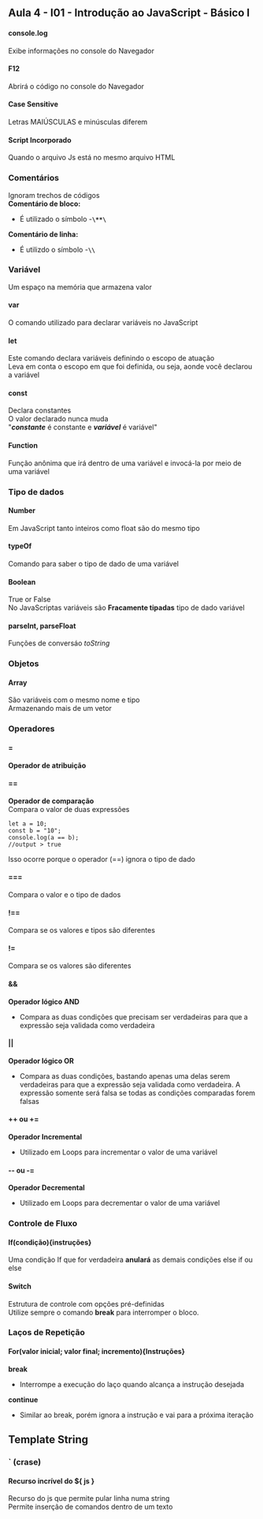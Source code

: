 ## Aula 4 - I01 - Introdução ao JavaScript - Básico I  

#### console.log  
Exibe informações no console do Navegador  
#### F12  
Abrirá o código no console do Navegador  
#### Case Sensitive  
Letras MAIÚSCULAS e minúsculas diferem  
#### Script Incorporado  
Quando o arquivo Js está no mesmo arquivo HTML  
### Comentários  
Ignoram trechos de códigos  
**Comentário de bloco:**  
- É utilizado o símbolo -**```\**\```**  

**Comentário de linha:**  
- É utilizdo o símbolo -**```\\```**  

### Variável  
Um espaço na memória que armazena valor  
#### var  
O comando utilizado para declarar variáveis no JavaScript  
#### let  
Este comando declara variáveis definindo o escopo de atuação  
Leva em conta o escopo em que foi definida, ou seja, aonde você declarou a variável  
#### const  
Declara constantes  
O valor declarado nunca muda  
"***constante*** é constante e ***variável*** é variável"  
#### Function  
Função anônima que irá dentro de uma variável  e invocá-la por meio de uma variável  

### Tipo de dados  
#### Number  
Em JavaScript tanto inteiros como float são do mesmo tipo  
#### typeOf  
Comando para saber o tipo de dado de uma variável  
#### Boolean  
True or False  
No JavaScriptas variáveis são **Fracamente tipadas** tipo de dado variável  
#### parseInt, parseFloat  
Funções de conversáo *toString*  

### Objetos  
#### Array  
São variáveis com o mesmo nome e tipo  
Armazenando mais de um vetor  

### Operadores  
#### =  
**Operador de atribuição**  
#### ==
**Operador de comparação**  
Compara o valor de duas expressões 
```
let a = 10;
const b = "10";
console.log(a == b);
//output > true 
```
Isso ocorre porque o operador (==) ignora o tipo de dado  
#### ===
Compara o valor e o tipo de dados  
#### !==
Compara se os valores e tipos são diferentes  
#### !=
Compara se os valores são diferentes  
#### &&
**Operador lógico AND**  
- Compara as duas condições que precisam ser verdadeiras para que a expressão seja validada como verdadeira  
#### ||
**Operador lógico OR**  
- Compara as duas condições, bastando apenas uma delas serem verdadeiras para que a expressão seja validada como verdadeira. A expressão somente será falsa se todas as condições comparadas forem falsas  
#### ++ ou +=
**Operador Incremental**  
- Utilizado em Loops para incrementar o valor de uma variável  
#### -- ou -=
**Operador Decremental**  
- Utilizado em Loops para decrementar o valor de uma variável  

### Controle de Fluxo
#### If(condição){instruções}
Uma condição If que for verdadeira **anulará** as demais condições else if ou else  
#### Switch
Estrutura de controle com opções pré-definidas  
Utilize sempre o comando **break** para interromper o bloco.  

### Laços de Repetição
#### For(valor inicial; valor final; incremento){Instruções}
**break**  
- Interrompe a execução do laço quando alcança a instrução desejada

**continue**  
- Similar ao break, porém ignora a instrução e vai para a próxima iteração

## Template String
### \` (crase)
#### Recurso incrível do ${ js }  
Recurso do js que permite pular linha numa string  
Permite inserção de comandos dentro de um texto